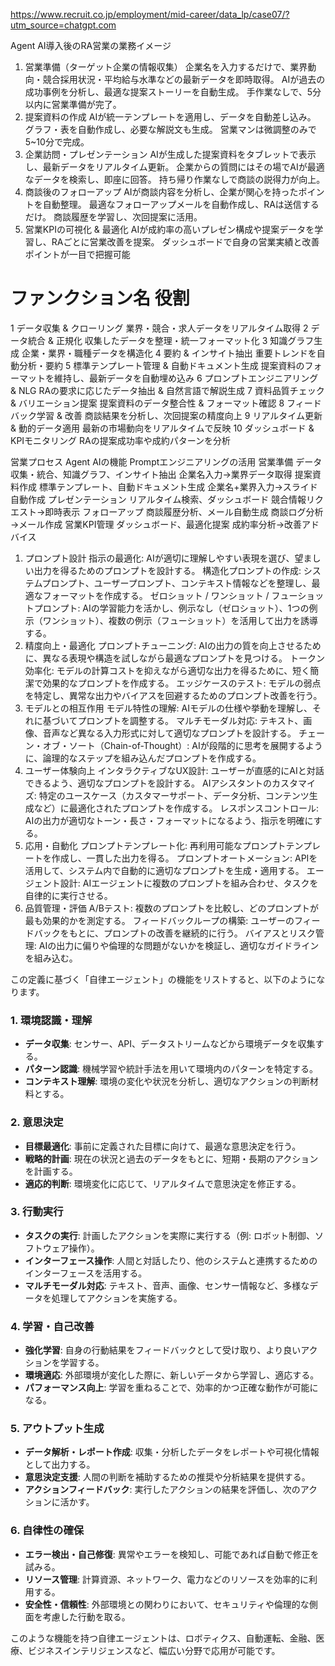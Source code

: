 

https://www.recruit.co.jp/employment/mid-career/data_lp/case07/?utm_source=chatgpt.com

Agent AI導入後のRA営業の業務イメージ
1. 営業準備（ターゲット企業の情報収集）
企業名を入力するだけで、業界動向・競合採用状況・平均給与水準などの最新データを即時取得。
AIが過去の成功事例を分析し、最適な提案ストーリーを自動生成。
手作業なしで、5分以内に営業準備が完了。
2. 提案資料の作成
AIが統一テンプレートを適用し、データを自動差し込み。
グラフ・表を自動作成し、必要な解説文も生成。
営業マンは微調整のみで5~10分で完成。
3. 企業訪問・プレゼンテーション
AIが生成した提案資料をタブレットで表示し、最新データをリアルタイム更新。
企業からの質問にはその場でAIが最適なデータを検索し、即座に回答。
持ち帰り作業なしで商談の説得力が向上。
4. 商談後のフォローアップ
AIが商談内容を分析し、企業が関心を持ったポイントを自動整理。
最適なフォローアップメールを自動作成し、RAは送信するだけ。
商談履歴を学習し、次回提案に活用。
5. 営業KPIの可視化 & 最適化
AIが成約率の高いプレゼン構成や提案データを学習し、RAごとに営業改善を提案。
ダッシュボードで自身の営業実績と改善ポイントが一目で把握可能

#	ファンクション名	役割
1	データ収集 & クローリング	業界・競合・求人データをリアルタイム取得
2	データ統合 & 正規化	収集したデータを整理・統一フォーマット化
3	知識グラフ生成	企業・業界・職種データを構造化
4	要約 & インサイト抽出	重要トレンドを自動分析・要約
5	標準テンプレート管理 & 自動ドキュメント生成	提案資料のフォーマットを維持し、最新データを自動埋め込み
6	プロンプトエンジニアリング & NLG	RAの要求に応じたデータ抽出 & 自然言語で解説生成
7	資料品質チェック & バリエーション提案	提案資料のデータ整合性 & フォーマット確認
8	フィードバック学習 & 改善	商談結果を分析し、次回提案の精度向上
9	リアルタイム更新 & 動的データ適用	最新の市場動向をリアルタイムで反映
10	ダッシュボード & KPIモニタリング	RAの提案成功率や成約パターンを分析


営業プロセス	Agent AIの機能	Promptエンジニアリングの活用
営業準備	データ収集・統合、知識グラフ、インサイト抽出	企業名入力→業界データ取得
提案資料作成	標準テンプレート、自動ドキュメント生成	企業名+業界入力→スライド自動作成
プレゼンテーション	リアルタイム検索、ダッシュボード	競合情報リクエスト→即時表示
フォローアップ	商談履歴分析、メール自動生成	商談ログ分析→メール作成
営業KPI管理	ダッシュボード、最適化提案	成約率分析→改善アドバイス

1. プロンプト設計
指示の最適化: AIが適切に理解しやすい表現を選び、望ましい出力を得るためのプロンプトを設計する。
構造化プロンプトの作成: システムプロンプト、ユーザープロンプト、コンテキスト情報などを整理し、最適なフォーマットを作成する。
ゼロショット / ワンショット / フューショットプロンプト: AIの学習能力を活かし、例示なし（ゼロショット）、1つの例示（ワンショット）、複数の例示（フューショット）を活用して出力を誘導する。
2. 精度向上・最適化
プロンプトチューニング: AIの出力の質を向上させるために、異なる表現や構造を試しながら最適なプロンプトを見つける。
トークン効率化: モデルの計算コストを抑えながら適切な出力を得るために、短く簡潔で効果的なプロンプトを作成する。
エッジケースのテスト: モデルの弱点を特定し、異常な出力やバイアスを回避するためのプロンプト改善を行う。
3. モデルとの相互作用
モデル特性の理解: AIモデルの仕様や挙動を理解し、それに基づいてプロンプトを調整する。
マルチモーダル対応: テキスト、画像、音声など異なる入力形式に対して適切なプロンプトを設計する。
チェーン・オブ・ソート（Chain-of-Thought）: AIが段階的に思考を展開するように、論理的なステップを組み込んだプロンプトを作成する。
4. ユーザー体験向上
インタラクティブなUX設計: ユーザーが直感的にAIと対話できるよう、適切なプロンプトを設計する。
AIアシスタントのカスタマイズ: 特定のユースケース（カスタマーサポート、データ分析、コンテンツ生成など）に最適化されたプロンプトを作成する。
レスポンスコントロール: AIの出力が適切なトーン・長さ・フォーマットになるよう、指示を明確にする。
5. 応用・自動化
プロンプトテンプレート化: 再利用可能なプロンプトテンプレートを作成し、一貫した出力を得る。
プロンプトオートメーション: APIを活用して、システム内で自動的に適切なプロンプトを生成・適用する。
エージェント設計: AIエージェントに複数のプロンプトを組み合わせ、タスクを自律的に実行させる。
6. 品質管理・評価
A/Bテスト: 複数のプロンプトを比較し、どのプロンプトが最も効果的かを測定する。
フィードバックループの構築: ユーザーのフィードバックをもとに、プロンプトの改善を継続的に行う。
バイアスとリスク管理: AIの出力に偏りや倫理的な問題がないかを検証し、適切なガイドラインを組み込む。



この定義に基づく「自律エージェント」の機能をリストすると、以下のようになります。

### **1. 環境認識・理解**
- **データ収集**: センサー、API、データストリームなどから環境データを収集する。
- **パターン認識**: 機械学習や統計手法を用いて環境内のパターンを特定する。
- **コンテキスト理解**: 環境の変化や状況を分析し、適切なアクションの判断材料とする。

### **2. 意思決定**
- **目標最適化**: 事前に定義された目標に向けて、最適な意思決定を行う。
- **戦略的計画**: 現在の状況と過去のデータをもとに、短期・長期のアクションを計画する。
- **適応的判断**: 環境変化に応じて、リアルタイムで意思決定を修正する。

### **3. 行動実行**
- **タスクの実行**: 計画したアクションを実際に実行する（例: ロボット制御、ソフトウェア操作）。
- **インターフェース操作**: 人間と対話したり、他のシステムと連携するためのインターフェースを活用する。
- **マルチモーダル対応**: テキスト、音声、画像、センサー情報など、多様なデータを処理してアクションを実施する。

### **4. 学習・自己改善**
- **強化学習**: 自身の行動結果をフィードバックとして受け取り、より良いアクションを学習する。
- **環境適応**: 外部環境が変化した際に、新しいデータから学習し、適応する。
- **パフォーマンス向上**: 学習を重ねることで、効率的かつ正確な動作が可能になる。

### **5. アウトプット生成**
- **データ解析・レポート作成**: 収集・分析したデータをレポートや可視化情報として出力する。
- **意思決定支援**: 人間の判断を補助するための推奨や分析結果を提供する。
- **アクションフィードバック**: 実行したアクションの結果を評価し、次のアクションに活かす。

### **6. 自律性の確保**
- **エラー検出・自己修復**: 異常やエラーを検知し、可能であれば自動で修正を試みる。
- **リソース管理**: 計算資源、ネットワーク、電力などのリソースを効率的に利用する。
- **安全性・信頼性**: 外部環境との関わりにおいて、セキュリティや倫理的な側面を考慮した行動を取る。

このような機能を持つ自律エージェントは、ロボティクス、自動運転、金融、医療、ビジネスインテリジェンスなど、幅広い分野で応用が可能です。
